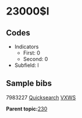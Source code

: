 # 23000$l

## Codes

-   Indicators
    -   First: 0
    -   Second: 0
-   Subfield: l

## Sample bibs

7983227 [Quicksearch](https://search.library.yale.edu/catalog/7983227) [VXWS](http://prodorbis.library.yale.edu:7014/vxws/GetHoldingsService?bibId=7983227)

**Parent topic:**[230](../../tags/230/230.md)

